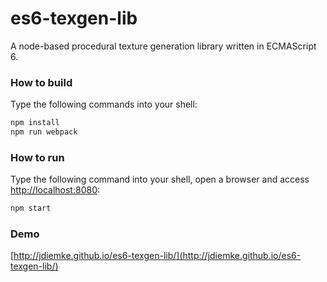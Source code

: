# es6-texgen-lib
A node-based procedural texture generation library written in ECMAScript 6.

### How to build
Type the following commands into your shell:
```bash
npm install
npm run webpack
```
### How to run
Type the following command into your shell, open a browser and access [http://localhost:8080](http://localhost:8080):
```bash
npm start
```
### Demo
[http://jdiemke.github.io/es6-texgen-lib/](http://jdiemke.github.io/es6-texgen-lib/)
